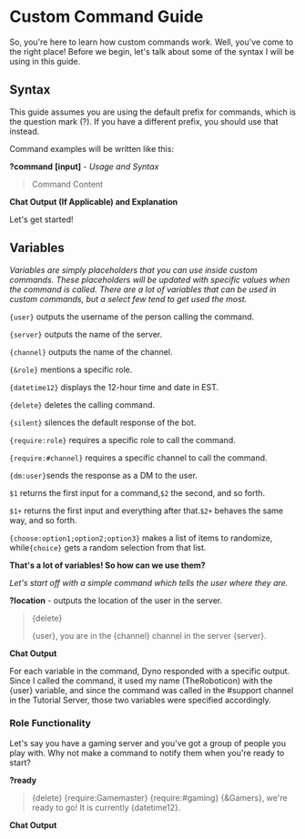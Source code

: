 # Custom Command Guide
So, you're here to learn how custom commands work. Well, you've come to the right place!
Before we begin, let's talk about some of the syntax I will be using in this guide.

## Syntax

This guide assumes you are using the default prefix for commands, which is the question mark (?). If you have a different prefix, you should use that instead.

Command examples will be written like this:

**?command** **\[input\]** \- *Usage and Syntax*

>Command Content

**Chat Output (If Applicable) and Explanation**

Let's get started!

## Variables

*Variables are simply placeholders that you can use inside custom commands. These placeholders will be updated with specific values when the command is called. There are a lot of variables that can be used in custom commands, but a select few tend to get used the most.*

`{user}` outputs the username of the person calling the command.

`{server}` outputs the name of the server.

`{channel}` outputs the name of the channel.

`{&role}` mentions a specific role.

`{datetime12}` displays the 12-hour time and date in EST.

`{delete}` deletes the calling command.

`{silent}` silences the default response of the bot.

`{require:role}` requires a specific role to call the command.

`{require:#channel}` requires a specific channel to call the command.

`{dm:user}`sends the response as a DM to the user.

`$1` returns the first input for a command,`$2` the second, and so forth.

`$1+` returns the first input and everything after that.`$2+` behaves the same way, and so forth.

`{choose:option1;option2;option3}` makes a list of items to randomize, while`{choice}` gets a random selection from that list.

**That's a lot of variables! So how can we use them?**

*Let's start off with a simple command which tells the user where they are.*

**?location** - outputs the location of the user in the server.

>{delete}  
>  
>{user}, you are in the {channel} channel in the server {server}.

**Chat Output**

For each variable in the command, Dyno responded with a specific output. Since I called the command, it used my name (TheRoboticon) with the {user} variable, and since the command was called in the #support channel in the Tutorial Server, those two variables were specified accordingly.  

### Role Functionality
Let's say you have a gaming server and you've got a group of people you play with. Why not make a command to notify them when you're ready to start?

**?ready**

>{delete}
>{require:Gamemaster}
>{require:#gaming}
>{&Gamers}, we're ready to go! It is currently {datetime12}.

**Chat Output**

